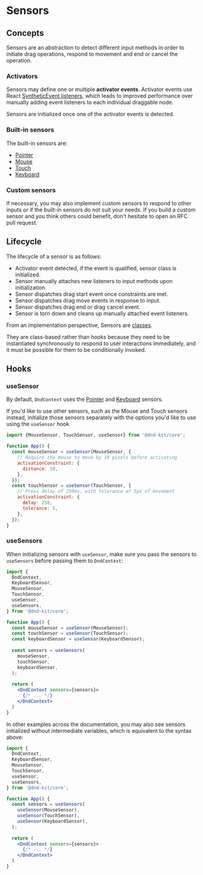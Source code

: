# Sensors

## Concepts

Sensors are an abstraction to detect different input methods in order to initiate drag operations, respond to movement and end or cancel the operation. 

### Activators

Sensors may define one or multiple **activator events**. Activator events use React  [SyntheticEvent listeners](https://reactjs.org/docs/events.html), which leads to improved performance over manually adding event listeners to each individual draggable node.

Sensors are initialized once one of the activator events is detected.

### Built-in sensors

The built-in sensors are:

* [Pointer](pointer.md)
* [Mouse](mouse.md)
* [Touch](touch.md)
* [Keyboard](keyboard.md)

### Custom sensors

If necessary, you may also implement custom sensors to respond to other inputs or if the built-in sensors do not suit your needs. If you build a custom sensor and you think others could benefit, don't hesitate to open an RFC pull request.

## Lifecycle

The lifecycle of a sensor is as follows:

* Activator event detected, if the event is qualified, sensor class is initialized. 
* Sensor manually attaches new listeners to input methods upon initialization.
* Sensor dispatches drag start event once constraints are met.
* Sensor dispatches drag move events in response to input.
* Sensor dispatches drag end or drag cancel event.
* Sensor is torn down and cleans up manually attached event listeners.

From an implementation perspective, Sensors are [classes](https://developer.mozilla.org/en-US/docs/Web/JavaScript/Reference/Classes). 

They are class-based rather than hooks because they need to be instantiated synchronously to respond to user interactions immediately, and it must be possible for them to be  conditionally invoked.

## Hooks

### useSensor

By default, `DndContext` uses the [Pointer](pointer.md) and [Keyboard](keyboard.md) sensors.

If you'd like to use other sensors, such as the Mouse and Touch sensors instead, initialize those sensors separately with the options you'd like to use using the `useSensor` hook

```jsx
import {MouseSensor, TouchSensor, useSensor} from '@dnd-kit/core';

function App() {
  const mouseSensor = useSensor(MouseSensor, {
    // Require the mouse to move by 10 pixels before activating
    activationConstraint: {
      distance: 10,
    },
  });
  const touchSensor = useSensor(TouchSensor, {
    // Press delay of 250ms, with tolerance of 5px of movement
    activationConstraint: {
      delay: 250,
      tolerance: 5,
    },
  });
}
```

### useSensors

When initializing sensors with `useSensor`, make sure you pass the sensors to `useSensors` before passing them to `DndContext`:

```jsx
import {
  DndContext,
  KeyboardSensor,
  MouseSensor,
  TouchSensor,
  useSensor,
  useSensors,
} from '@dnd-kit/core';

function App() {
  const mouseSensor = useSensor(MouseSensor);
  const touchSensor = useSensor(TouchSensor);
  const keyboardSensor = useSensor(KeyboardSensor);
  
  const sensors = useSensors(
    mouseSensor,
    touchSensor,
    keyboardSensor,
  );
  
  return (
    <DndContext sensors={sensors}>
      {/* ... */}
    </DndContext>
  )
}
```

In other examples across the documentation, you may also see sensors initialized without intermediate variables, which is equivalent to the syntax above:

```jsx
import {
  DndContext,
  KeyboardSensor,
  MouseSensor,
  TouchSensor,
  useSensor,
  useSensors,
} from '@dnd-kit/core';

function App() {
  const sensors = useSensors(
    useSensor(MouseSensor),
    useSensor(TouchSensor),
    useSensor(KeyboardSensor),
  );
  
  return (
    <DndContext sensors={sensors}>
      {/* ... */}
    </DndContext>
  )
}
```

